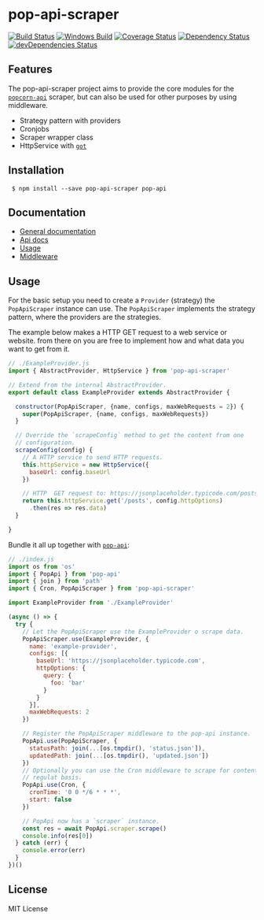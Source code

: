 # pop-api-scraper

[![Build Status](https://travis-ci.org/popcorn-official/pop-api-scraper.svg?branch=master)](https://travis-ci.org/popcorn-official/pop-api-scraper)
[![Windows Build](https://img.shields.io/appveyor/ci/ChrisAlderson/pop-api-scraper/master.svg?label=windows)](https://ci.appveyor.com/project/ChrisAlderson/pop-api-scraper)
[![Coverage Status](https://coveralls.io/repos/github/popcorn-official/pop-api-scraper/badge.svg?branch=master)](https://coveralls.io/github/popcorn-official/pop-api-scraper?branch=master)
[![Dependency Status](https://david-dm.org/popcorn-official/pop-api-scraper.svg)](https://david-dm.org/popcorn-official/pop-api-scraper)
[![devDependencies Status](https://david-dm.org/popcorn-official/pop-api-scraper/dev-status.svg)](https://david-dm.org/popcorn-official/pop-api-scraper?type=dev)

## Features

The pop-api-scraper project aims to provide the core modules for the
[`popcorn-api`](https://github.com/popcorn-official/popcorn-api) scraper, but
can also be used for other purposes by using middleware.
 - Strategy pattern with providers
 - Cronjobs
 - Scraper wrapper class
 - HttpService with [`got`](https://github.com/sindresorhus/got)

## Installation

```
 $ npm install --save pop-api-scraper pop-api
```

## Documentation

 - [General documentation](https://popcorn-official.github.io/pop-api-scraper/manual/index.html)
 - [Api docs](https://popcorn-official.github.io/pop-api-scraper/identifiers.html)
 - [Usage](https://popcorn-official.github.io/pop-api-scraper/manual/usage.html)
 - [Middleware](https://popcorn-official.github.io/pop-api-scraper/manual/middleware.html)

## Usage

For the basic setup you need to create a `Provider` (strategy) the
`PopApiScraper` instance can use. The `PopApiScraper` implements the strategy
pattern, where the providers are the strategies.

The example below makes a HTTP GET request to a web service or website. from
there on you are free to implement how and what data you want to get from it.

```js
// ./ExampleProvider.js
import { AbstractProvider, HttpService } from 'pop-api-scraper'

// Extend from the internal AbstractProvider.
export default class ExampleProvider extends AbstractProvider {

  constructor(PopApiScraper, {name, configs, maxWebRequests = 2}) {
    super(PopApiScraper, {name, configs, maxWebRequests})
  }

  // Override the `scrapeConfig` method to get the content from one
  // configuration.
  scrapeConfig(config) {
    // A HTTP service to send HTTP requests.
    this.httpService = new HttpService({
      baseUrl: config.baseUrl
    })

    // HTTP  GET request to: https://jsonplaceholder.typicode.com/posts?foo=bar
    return this.httpService.get('/posts', config.httpOptions)
      .then(res => res.data)
  }

}
```

Bundle it all up together with
[`pop-api`](https://github.com/popcorn-official/pop-api):

```js
// ./index.js
import os from 'os'
import { PopApi } from 'pop-api'
import { join } from 'path'
import { Cron, PopApiScraper } from 'pop-api-scraper'

import ExampleProvider from './ExampleProvider'

(async () => {
  try {
    // Let the PopApiScraper use the ExampleProvider o scrape data.
    PopApiScraper.use(ExampleProvider, {
      name: 'example-provider',
      configs: [{
        baseUrl: 'https://jsonplaceholder.typicode.com',
        httpOptions: {
          query: {
            foo: 'bar'
          }
        }
      }],
      maxWebRequests: 2
    })

    // Register the PopApiScraper middleware to the pop-api instance.
    PopApi.use(PopApiScraper, {
      statusPath: join(...[os.tmpdir(), 'status.json']),
      updatedPath: join(...[os.tmpdir(), 'updated.json'])
    })
    // Optionally you can use the Cron middleware to scrape for content on a
    // regulat basis.
    PopApi.use(Cron, {
      cronTime: '0 0 */6 * * *',
      start: false
    })

    // PopApi now has a `scraper` instance.
    const res = await PopApi.scraper.scrape()
    console.info(res[0])
  } catch (err) {
    console.error(err)
  }
})()
```

## License

MIT License
